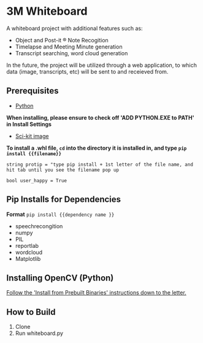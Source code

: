 # 3M Whiteboard

A whiteboard project with additional features such as:
* Object and Post-it ® Note Recogition
* Timelapse and Meeting Minute generation
* Transcript searching, word cloud generation

In the future, the project will be utilized through a web application, to which data (image, transcripts, etc) will be sent to and receieved from.

## Prerequisites

*  [Python](https://www.python.org/download/releases/2.7/)
   
**When installing, please ensure to check off 'ADD PYTHON.EXE to PATH' in Install Settings**
  
* [Sci-kit image](http://www.lfd.uci.edu/~gohlke/pythonlibs/#scikit-image)

**To install a .whl file, `cd` into the directory it is installed in, and type `pip install {{filename}}`** 

`string protip = "type pip install + 1st letter of the file name, and hit tab until you see the filename pop up`

`bool user_happy = True`
  
## Pip Installs for Dependencies

**Format** `pip install {{dependency name }}`

* speechrecongition
* numpy
* PIL
* reportlab
* wordcloud
* Matplotlib

## Installing OpenCV (Python)

[Follow the 'Install from Prebuilt Binaries' instructions down to the letter.](http://docs.opencv.org/3.1.0/d5/de5/tutorial_py_setup_in_windows.html)

## How to Build
1. Clone
2. Run whiteboard.py
